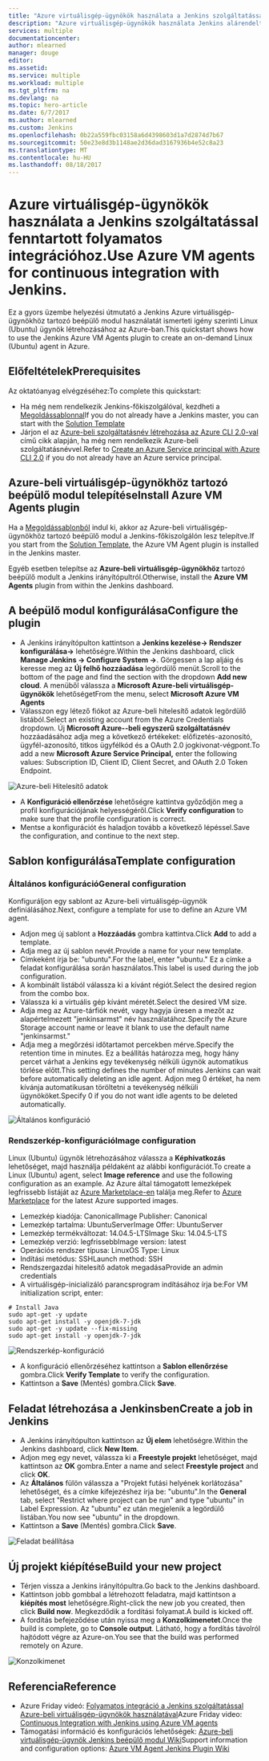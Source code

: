 ```yaml
---
title: "Azure virtuálisgép-ügynökök használata a Jenkins szolgáltatással fenntartott folyamatos integrációhoz."
description: "Azure virtuálisgép-ügynökök használata Jenkins alárendelt csomópontokként."
services: multiple
documentationcenter: 
author: mlearned
manager: douge
editor: 
ms.assetid: 
ms.service: multiple
ms.workload: multiple
ms.tgt_pltfrm: na
ms.devlang: na
ms.topic: hero-article
ms.date: 6/7/2017
ms.author: mlearned
ms.custom: Jenkins
ms.openlocfilehash: 0b22a559fbc03158a6d4398603d1a7d2874d7b67
ms.sourcegitcommit: 50e23e8d3b1148ae2d36dad3167936b4e52c8a23
ms.translationtype: MT
ms.contentlocale: hu-HU
ms.lasthandoff: 08/18/2017
---
```

# <a name="use-azure-vm-agents-for-continuous-integration-with-jenkins"></a><span data-ttu-id="f824a-103">Azure virtuálisgép-ügynökök használata a Jenkins szolgáltatással fenntartott folyamatos integrációhoz.</span><span class="sxs-lookup"><span data-stu-id="f824a-103">Use Azure VM agents for continuous integration with Jenkins.</span></span>

<span data-ttu-id="f824a-104">Ez a gyors üzembe helyezési útmutató a Jenkins Azure virtuálisgép-ügynökhöz tartozó beépülő modul használatát ismerteti igény szerinti Linux (Ubuntu) ügynök létrehozásához az Azure-ban.</span><span class="sxs-lookup"><span data-stu-id="f824a-104">This quickstart shows how to use the Jenkins Azure VM Agents plugin to create an on-demand Linux (Ubuntu) agent in Azure.</span></span>

## <a name="prerequisites"></a><span data-ttu-id="f824a-105">Előfeltételek</span><span class="sxs-lookup"><span data-stu-id="f824a-105">Prerequisites</span></span>

<span data-ttu-id="f824a-106">Az oktatóanyag elvégzéséhez:</span><span class="sxs-lookup"><span data-stu-id="f824a-106">To complete this quickstart:</span></span>

* <span data-ttu-id="f824a-107">Ha még nem rendelkezik Jenkins-főkiszolgálóval, kezdheti a [Megoldássablonnal](install-jenkins-solution-template.md)</span><span class="sxs-lookup"><span data-stu-id="f824a-107">If you do not already have a Jenkins master, you can start with the [Solution Template](install-jenkins-solution-template.md)</span></span> 
* <span data-ttu-id="f824a-108">Járjon el az [Azure-beli szolgáltatásnév létrehozása az Azure CLI 2.0-val](https://docs.microsoft.com/en-us/cli/azure/create-an-azure-service-principal-azure-cli?toc=%2fazure%2fazure-resource-manager%2ftoc.json) című cikk alapján, ha még nem rendelkezik Azure-beli szolgáltatásnévvel.</span><span class="sxs-lookup"><span data-stu-id="f824a-108">Refer to [Create an Azure Service principal with Azure CLI 2.0](https://docs.microsoft.com/en-us/cli/azure/create-an-azure-service-principal-azure-cli?toc=%2fazure%2fazure-resource-manager%2ftoc.json) if you do not already have an Azure service principal.</span></span>

## <a name="install-azure-vm-agents-plugin"></a><span data-ttu-id="f824a-109">Azure-beli virtuálisgép-ügynökhöz tartozó beépülő modul telepítése</span><span class="sxs-lookup"><span data-stu-id="f824a-109">Install Azure VM Agents plugin</span></span>

<span data-ttu-id="f824a-110">Ha a [Megoldássablonból](install-jenkins-solution-template.md) indul ki, akkor az Azure-beli virtuálisgép-ügynökhöz tartozó beépülő modul a Jenkins-főkiszolgálón lesz telepítve.</span><span class="sxs-lookup"><span data-stu-id="f824a-110">If you start from the [Solution Template](install-jenkins-solution-template.md), the Azure VM Agent plugin is installed in the Jenkins master.</span></span>

<span data-ttu-id="f824a-111">Egyéb esetben telepítse az **Azure-beli virtuálisgép-ügynökhöz** tartozó beépülő modult a Jenkins irányítópultról.</span><span class="sxs-lookup"><span data-stu-id="f824a-111">Otherwise, install the **Azure VM Agents** plugin from within the Jenkins dashboard.</span></span>

## <a name="configure-the-plugin"></a><span data-ttu-id="f824a-112">A beépülő modul konfigurálása</span><span class="sxs-lookup"><span data-stu-id="f824a-112">Configure the plugin</span></span>

* <span data-ttu-id="f824a-113">A Jenkins irányítópulton kattintson a **Jenkins kezelése-> Rendszer konfigurálása->** lehetőségre.</span><span class="sxs-lookup"><span data-stu-id="f824a-113">Within the Jenkins dashboard, click **Manage Jenkins -> Configure System ->**.</span></span> <span data-ttu-id="f824a-114">Görgessen a lap aljáig és keresse meg az **Új felhő hozzáadása** legördülő menüt.</span><span class="sxs-lookup"><span data-stu-id="f824a-114">Scroll to the bottom of the page and find the section with the dropdown **Add new cloud**.</span></span> <span data-ttu-id="f824a-115">A menüből válassza a **Microsoft Azure-beli virtuálisgép-ügynökök** lehetőséget</span><span class="sxs-lookup"><span data-stu-id="f824a-115">From the menu, select **Microsoft Azure VM Agents**</span></span>
* <span data-ttu-id="f824a-116">Válasszon egy létező fiókot az Azure-beli hitelesítő adatok legördülő listából.</span><span class="sxs-lookup"><span data-stu-id="f824a-116">Select an existing account from the Azure Credentials dropdown.</span></span>  <span data-ttu-id="f824a-117">Új **Microsoft Azure--beli egyszerű szolgáltatásnév** hozzáadásához adja meg a következő értékeket: előfizetés-azonosító, ügyfél-azonosító, titkos ügyfélkód és a OAuth 2.0 jogkivonat-végpont.</span><span class="sxs-lookup"><span data-stu-id="f824a-117">To add a new **Microsoft Azure Service Principal,** enter the following values: Subscription ID, Client ID, Client Secret, and OAuth 2.0 Token Endpoint.</span></span>

![Azure-beli Hitelesítő adatok](./media/jenkins-azure-vm-agents/service-principal.png)

* <span data-ttu-id="f824a-119">A **Konfiguráció ellenőrzése** lehetőségre kattintva győződjön meg a profil konfigurációjának helyességéről.</span><span class="sxs-lookup"><span data-stu-id="f824a-119">Click **Verify configuration** to make sure that the profile configuration is correct.</span></span>
* <span data-ttu-id="f824a-120">Mentse a konfigurációt és haladjon tovább a következő lépéssel.</span><span class="sxs-lookup"><span data-stu-id="f824a-120">Save the configuration, and continue to the next step.</span></span>

## <a name="template-configuration"></a><span data-ttu-id="f824a-121">Sablon konfigurálása</span><span class="sxs-lookup"><span data-stu-id="f824a-121">Template configuration</span></span>

### <a name="general-configuration"></a><span data-ttu-id="f824a-122">Általános konfiguráció</span><span class="sxs-lookup"><span data-stu-id="f824a-122">General configuration</span></span>
<span data-ttu-id="f824a-123">Konfiguráljon egy sablont az Azure-beli virtuálisgép-ügynök definiálásához.</span><span class="sxs-lookup"><span data-stu-id="f824a-123">Next, configure a template for use to define an Azure VM agent.</span></span> 

* <span data-ttu-id="f824a-124">Adjon meg új sablont a **Hozzáadás** gombra kattintva.</span><span class="sxs-lookup"><span data-stu-id="f824a-124">Click **Add** to add a template.</span></span> 
* <span data-ttu-id="f824a-125">Adja meg az új sablon nevét.</span><span class="sxs-lookup"><span data-stu-id="f824a-125">Provide a name for your new template.</span></span> 
* <span data-ttu-id="f824a-126">Címkeként írja be: "ubuntu".</span><span class="sxs-lookup"><span data-stu-id="f824a-126">For the label, enter  "ubuntu."</span></span> <span data-ttu-id="f824a-127">Ez a címke a feladat konfigurálása során használatos.</span><span class="sxs-lookup"><span data-stu-id="f824a-127">This label is used during the job configuration.</span></span>
* <span data-ttu-id="f824a-128">A kombinált listából válassza ki a kívánt régiót.</span><span class="sxs-lookup"><span data-stu-id="f824a-128">Select the desired region from the combo box.</span></span>
* <span data-ttu-id="f824a-129">Válassza ki a virtuális gép kívánt méretét.</span><span class="sxs-lookup"><span data-stu-id="f824a-129">Select the desired VM size.</span></span>
* <span data-ttu-id="f824a-130">Adja meg az Azure-tárfiók nevét, vagy hagyja üresen a mezőt az alapértelmezett "jenkinsarmst" név használatához.</span><span class="sxs-lookup"><span data-stu-id="f824a-130">Specify the Azure Storage account name or leave it blank to use the default name "jenkinsarmst."</span></span>
* <span data-ttu-id="f824a-131">Adja meg a megőrzési időtartamot percekben mérve.</span><span class="sxs-lookup"><span data-stu-id="f824a-131">Specify the retention time in minutes.</span></span> <span data-ttu-id="f824a-132">Ez a beállítás határozza meg, hogy hány percet várhat a Jenkins egy tevékenység nélküli ügynök automatikus törlése előtt.</span><span class="sxs-lookup"><span data-stu-id="f824a-132">This setting defines the number of minutes Jenkins can wait before automatically deleting an idle agent.</span></span> <span data-ttu-id="f824a-133">Adjon meg 0 értéket, ha nem kívánja automatikusan töröltetni a tevékenység nélküli ügynököket.</span><span class="sxs-lookup"><span data-stu-id="f824a-133">Specify 0 if you do not want idle agents to be deleted automatically.</span></span>

![Általános konfiguráció](./media/jenkins-azure-vm-agents/general-config.png)

### <a name="image-configuration"></a><span data-ttu-id="f824a-135">Rendszerkép-konfiguráció</span><span class="sxs-lookup"><span data-stu-id="f824a-135">Image configuration</span></span>

<span data-ttu-id="f824a-136">Linux (Ubuntu) ügynök létrehozásához válassza a **Képhivatkozás** lehetőséget, majd használja példaként az alábbi konfigurációt.</span><span class="sxs-lookup"><span data-stu-id="f824a-136">To create a Linux (Ubuntu) agent, select **Image reference** and use the following configuration as an example.</span></span> <span data-ttu-id="f824a-137">Az Azure által támogatott lemezképek legfrissebb listáját az [Azure Marketplace-en](https://azuremarketplace.microsoft.com/en-us/marketplace/apps/category/compute?subcategories=virtual-machine-images&page=1) találja meg.</span><span class="sxs-lookup"><span data-stu-id="f824a-137">Refer to [Azure Marketplace](https://azuremarketplace.microsoft.com/en-us/marketplace/apps/category/compute?subcategories=virtual-machine-images&page=1) for the latest Azure supported images.</span></span>

* <span data-ttu-id="f824a-138">Lemezkép kiadója: Canonical</span><span class="sxs-lookup"><span data-stu-id="f824a-138">Image Publisher: Canonical</span></span>
* <span data-ttu-id="f824a-139">Lemezkép tartalma: UbuntuServer</span><span class="sxs-lookup"><span data-stu-id="f824a-139">Image Offer: UbuntuServer</span></span>
* <span data-ttu-id="f824a-140">Lemezkép termékváltozat: 14.04.5-LTS</span><span class="sxs-lookup"><span data-stu-id="f824a-140">Image Sku: 14.04.5-LTS</span></span>
* <span data-ttu-id="f824a-141">Lemezkép verzió: legfrissebb</span><span class="sxs-lookup"><span data-stu-id="f824a-141">Image version: latest</span></span>
* <span data-ttu-id="f824a-142">Operációs rendszer típusa: Linux</span><span class="sxs-lookup"><span data-stu-id="f824a-142">OS Type: Linux</span></span>
* <span data-ttu-id="f824a-143">Indítási metódus: SSH</span><span class="sxs-lookup"><span data-stu-id="f824a-143">Launch method: SSH</span></span>
* <span data-ttu-id="f824a-144">Rendszergazdai hitelesítő adatok megadása</span><span class="sxs-lookup"><span data-stu-id="f824a-144">Provide an admin credentials</span></span>
* <span data-ttu-id="f824a-145">A virtuálisgép-inicializáló parancsprogram indításához írja be:</span><span class="sxs-lookup"><span data-stu-id="f824a-145">For VM initialization script, enter:</span></span>
```
# Install Java
sudo apt-get -y update
sudo apt-get install -y openjdk-7-jdk
sudo apt-get -y update --fix-missing
sudo apt-get install -y openjdk-7-jdk
```
![Rendszerkép-konfiguráció](./media/jenkins-azure-vm-agents/image-config.png)

* <span data-ttu-id="f824a-147">A konfiguráció ellenőrzéséhez kattintson a **Sablon ellenőrzése** gombra.</span><span class="sxs-lookup"><span data-stu-id="f824a-147">Click **Verify Template** to verify the configuration.</span></span>
* <span data-ttu-id="f824a-148">Kattintson a **Save** (Mentés) gombra.</span><span class="sxs-lookup"><span data-stu-id="f824a-148">Click **Save**.</span></span>

## <a name="create-a-job-in-jenkins"></a><span data-ttu-id="f824a-149">Feladat létrehozása a Jenkinsben</span><span class="sxs-lookup"><span data-stu-id="f824a-149">Create a job in Jenkins</span></span>

* <span data-ttu-id="f824a-150">A Jenkins irányítópulton kattintson az **Új elem** lehetőségre.</span><span class="sxs-lookup"><span data-stu-id="f824a-150">Within the Jenkins dashboard, click **New Item**.</span></span> 
* <span data-ttu-id="f824a-151">Adjon meg egy nevet, válassza ki a **Freestyle projekt** lehetőséget, majd kattintson az **OK** gombra.</span><span class="sxs-lookup"><span data-stu-id="f824a-151">Enter a name and select **Freestyle project** and click **OK**.</span></span>
* <span data-ttu-id="f824a-152">Az **Általános** fülön válassza a "Projekt futási helyének korlátozása" lehetőséget, és a címke kifejezéshez írja be: "ubuntu".</span><span class="sxs-lookup"><span data-stu-id="f824a-152">In the **General** tab, select "Restrict where project can be run" and type "ubuntu" in Label Expression.</span></span> <span data-ttu-id="f824a-153">Az "ubuntu" ez után megjelenik a legördülő listában.</span><span class="sxs-lookup"><span data-stu-id="f824a-153">You now see "ubuntu" in the dropdown.</span></span>
* <span data-ttu-id="f824a-154">Kattintson a **Save** (Mentés) gombra.</span><span class="sxs-lookup"><span data-stu-id="f824a-154">Click **Save**.</span></span>

![Feladat beállítása](./media/jenkins-azure-vm-agents/job-config.png)

## <a name="build-your-new-project"></a><span data-ttu-id="f824a-156">Új projekt kiépítése</span><span class="sxs-lookup"><span data-stu-id="f824a-156">Build your new project</span></span>

* <span data-ttu-id="f824a-157">Térjen vissza a Jenkins irányítópultra.</span><span class="sxs-lookup"><span data-stu-id="f824a-157">Go back to the Jenkins dashboard.</span></span>
* <span data-ttu-id="f824a-158">Kattintson jobb gombbal a létrehozott feladatra, majd kattintson a **kiépítés most** lehetőségre.</span><span class="sxs-lookup"><span data-stu-id="f824a-158">Right-click the new job you created, then click **Build now**.</span></span> <span data-ttu-id="f824a-159">Megkezdődik a fordítási folyamat.</span><span class="sxs-lookup"><span data-stu-id="f824a-159">A build is kicked off.</span></span> 
* <span data-ttu-id="f824a-160">A fordítás befejeződése után nyissa meg a **Konzolkimenetet**.</span><span class="sxs-lookup"><span data-stu-id="f824a-160">Once the build is complete, go to **Console output**.</span></span> <span data-ttu-id="f824a-161">Látható, hogy a fordítás távolról hajtódott végre az Azure-on.</span><span class="sxs-lookup"><span data-stu-id="f824a-161">You see that the build was performed remotely on Azure.</span></span>

![Konzolkimenet](./media/jenkins-azure-vm-agents/console-output.png)

## <a name="reference"></a><span data-ttu-id="f824a-163">Referencia</span><span class="sxs-lookup"><span data-stu-id="f824a-163">Reference</span></span>

* <span data-ttu-id="f824a-164">Azure Friday videó: [Folyamatos integráció a Jenkins szolgáltatással Azure-beli virtuálisgép-ügynökök használatával](https://channel9.msdn.com/Shows/Azure-Friday/Continuous-Integration-with-Jenkins-Using-Azure-VM-Agents)</span><span class="sxs-lookup"><span data-stu-id="f824a-164">Azure Friday video: [Continuous Integration with Jenkins using Azure VM agents](https://channel9.msdn.com/Shows/Azure-Friday/Continuous-Integration-with-Jenkins-Using-Azure-VM-Agents)</span></span>
* <span data-ttu-id="f824a-165">Támogatási információ és konfigurációs lehetőségek: [Azure-beli virtuálisgép-ügynök Jenkins beépülő modul Wiki](https://wiki.jenkins-ci.org/display/JENKINS/Azure+VM+Agents+Plugin)</span><span class="sxs-lookup"><span data-stu-id="f824a-165">Support information and configuration options:  [Azure VM Agent Jenkins Plugin Wiki](https://wiki.jenkins-ci.org/display/JENKINS/Azure+VM+Agents+Plugin)</span></span> 

